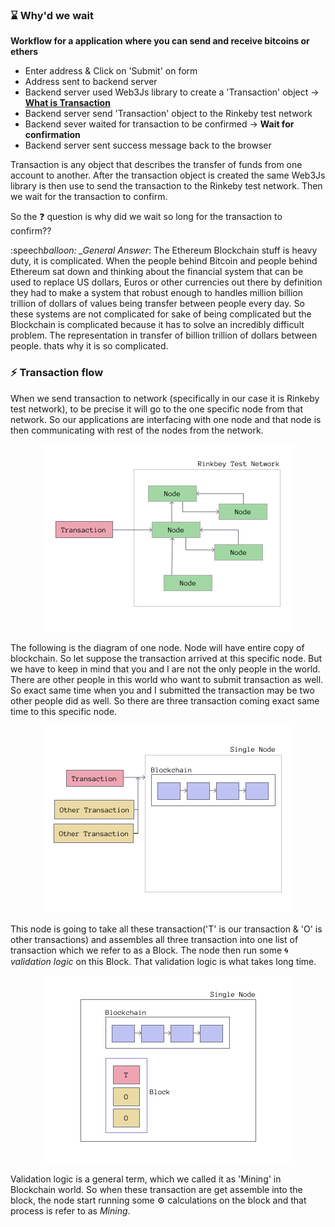 ### :hourglass: Why'd we wait

**Workflow for a application where you can send and receive bitcoins or ethers**

- Enter address & Click on 'Submit' on form
- Address sent to backend server
- Backend server used Web3Js library to create a 'Transaction' object -> **[What is Transaction][1]**
- Backend server send 'Transaction' object to the Rinkeby test network
- Backend sever waited for transaction to be confirmed -> **Wait for confirmation**
- Backend server sent success message back to the browser

Transaction is any object that describes the transfer of funds from one account to another.
After the transaction object is created the same Web3Js library is then use to send the transaction
to the Rinkeby test network. Then we wait for the transaction to confirm.

So the :question: question is why did we wait so long for the transaction to confirm??

:speech*balloon: \_General Answer*: The Ethereum Blockchain stuff is heavy duty, it is complicated. When the people behind Bitcoin and people behind Ethereum sat down and thinking about the financial system that can be used to replace US dollars, Euros or other currencies out there by definition they had to make a system that robust enough to handles million billion trillion of dollars of values being transfer between people every day. So these systems are not complicated for sake of being complicated but the Blockchain is complicated because it has to solve an incredibly difficult problem. The representation in transfer of billion trillion of dollars between people. thats why it is so complicated.

### :zap: Transaction flow

When we send transaction to network (specifically in our case it is Rinkeby test network), to be precise it will go to the one specific node from that network. So our applications are interfacing with one node and that node is then communicating with rest of the nodes from the network.

<p align="center">
<img src="https://github.com/gnasamx/LearningCode/raw/master/Ethereum%20%26%20Solidity/Ethereum%20and%20Solidity%20complete%20developers%20guide/assets/Transaction%20Flow%20Diagram.png" alt="Transaction Flow Diagram"/>
</p>

The following is the diagram of one node. Node will have entire copy of blockchain. So let suppose the transaction arrived at this specific node. But we have to keep in mind that you and I are not the only people in the world. There are other people in this world who want to submit transaction as well. So exact same time when you and I submitted the transaction may be two other people did as well. So there are three transaction coming exact same time to this specific node.

<p align="center">
<img src="https://github.com/gnasamx/LearningCode/raw/master/Ethereum%20%26%20Solidity/Ethereum%20and%20Solidity%20complete%20developers%20guide/assets/All%20Transactions.png" alt="All Transactions Diagram">
</p>

This node is going to take all these transaction('T' is our transaction & 'O' is other transactions)
and assembles all three transaction into one list of transaction which we refer to as a Block. The node then run some :cyclone: _validation logic_ on this Block. That validation logic is what takes long time.

<p align="center">
<img src="https://github.com/gnasamx/LearningCode/raw/master/Ethereum%20%26%20Solidity/Ethereum%20and%20Solidity%20complete%20developers%20guide/assets/Mining.png" alt="Mining Diagram">
</p>

Validation logic is a general term, which we called it as 'Mining' in Blockchain world. So when these transaction are get assemble into the block, the node start running some :gear: calculations on the block and that process is refer to as _Mining_.

[1]: https://github.com/gnasamx/LearningCode/blob/master/Ethereum%20%26%20Solidity/Ethereum%20and%20Solidity%20complete%20developers%20guide/Ethereum%20basics/04%20Transaction.md
